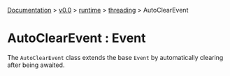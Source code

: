 [Documentation](/docs/documentation.md) >
 [v0.0](/docs/0.0/version.md) >
  [runtime](/docs/0.0/runtime/module.md) >
   [threading](/docs/0.0/runtime/threading/module.md) >
    AutoClearEvent

# AutoClearEvent : Event

The `AutoClearEvent` class extends the base `Event` by automatically clearing after being awaited.